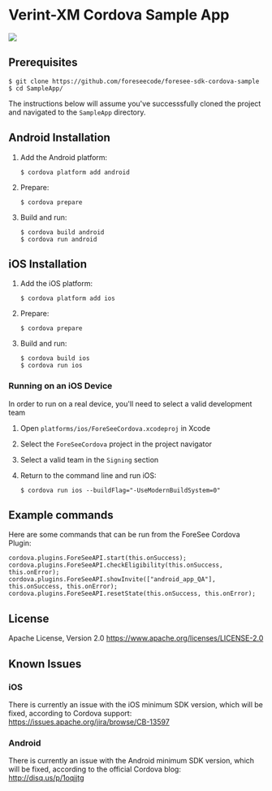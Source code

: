 # Verint-XM Cordova Sample App

![](https://github.com/foreseecode/foresee-sdk-cordova-sample/sample_app_ios.png)

## Prerequisites

```
$ git clone https://github.com/foreseecode/foresee-sdk-cordova-sample
$ cd SampleApp/
```

The instructions below will assume you've successsfully cloned the project and navigated to the `SampleApp` directory.

## Android Installation
1. Add the Android platform:

   `$ cordova platform add android`

1. Prepare:

   `$ cordova prepare`

1. Build and run:

   ```
   $ cordova build android
   $ cordova run android
   ```

## iOS Installation

1. Add the iOS platform: 

   `$ cordova platform add ios`

1. Prepare:

   `$ cordova prepare`

1. Build and run:

   ```
   $ cordova build ios
   $ cordova run ios
   ```

### Running on an iOS Device
In order to run on a real device, you'll need to select a valid development team

1. Open `platforms/ios/ForeSeeCordova.xcodeproj` in Xcode
1. Select the `ForeSeeCordova` project in the project navigator
1. Select a valid team in the `Signing` section
1. Return to the command line and run iOS: 

   `$ cordova run ios --buildFlag="-UseModernBuildSystem=0"`

## Example commands

Here are some commands that can be run from the ForeSee Cordova Plugin:

```
cordova.plugins.ForeSeeAPI.start(this.onSuccess);
cordova.plugins.ForeSeeAPI.checkEligibility(this.onSuccess, this.onError);
cordova.plugins.ForeSeeAPI.showInvite(["android_app_QA"], this.onSuccess, this.onError);
cordova.plugins.ForeSeeAPI.resetState(this.onSuccess, this.onError);
```

## License 
Apache License, Version 2.0 
https://www.apache.org/licenses/LICENSE-2.0

## Known Issues
### iOS
There is currently an issue with the iOS minimum SDK version, which will be fixed, according to Cordova support:  
https://issues.apache.org/jira/browse/CB-13597

### Android
There is currently an issue with the Android minimum SDK version, which will be fixed, according to the official Cordova blog:  
http://disq.us/p/1oqjjtg
